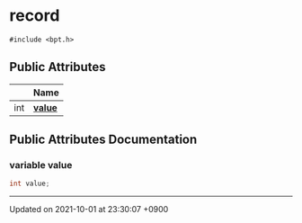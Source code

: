 

# record






`#include <bpt.h>`

## Public Attributes

|                | Name           |
| -------------- | -------------- |
| int | **[value](/Classes/record#variable-value)**  |

## Public Attributes Documentation

### variable value

```cpp
int value;
```


-------------------------------

Updated on 2021-10-01 at 23:30:07 +0900